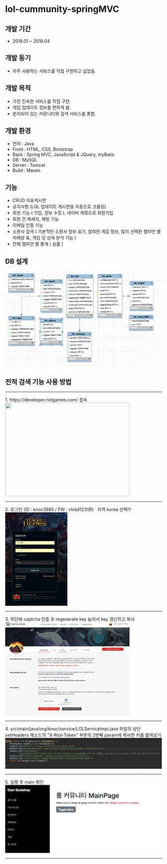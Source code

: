 # lol-cummunity-springMVC
## 개발 기간
* 2018.01 ~ 2018.04

## 개발 동기
* 자주 사용하는 서비스를 직접 구현하고 싶었음.

## 개발 목적
* 가장 친숙한 서비스를 직접 구현.
* 게임 업데이트 정보를 편하게 봄. 
* 분리되어 있는 커뮤니티와 검색 서비스를 통합.

## 개발 환경
* 언어 : Java
* Front : HTML, CSS, Bootstrap
* Back : Spring MVC, JavaScript & JQuery, myBatis
* DB : MySQL
* Server : Tomcat
* Build : Maven
## 기능
* CRUD 자유게시판
* 공지사항 (LOL 업데이트 게시판을 자동으로 크롤링)
* 회원 기능 ( 가입, 정보 수정 ), 네이버 계정으로 회원가입
* 회원 간 메세지, 채팅 기능
* 이메일 인증 기능
* 소환사 검색 ( 기본적인 소환사 정보 표기, 참여한 게임 정보, 많이 선택한 챔피언 별 피해량 표, 게임 당 상세 분석 기능 )
* 전체 챔피언 별 통계 ( 승률 ) 
## DB 설계
<img src = "./img/ERD.png" ></img>

## 전적 검색 기능 사용 방법
<hr/>
1. https://developer.riotgames.com/ 접속
<img src = "./img/developer 메인.png" width="400" height="300"></img>
<hr/>
2. 로그인 (ID : knoc3885 / PW : vlckd123!@)   지역 korea 선택!!!
<img src = "./img/로그인.png" width="200" height="300"></img>
<hr/>
3. 하단에 captcha 인증 후 regenerate key 눌러서 key 갱신하고 복사
<img src = "./img/갱신.png" width="400" height="300"></img>
<hr/>
4. src/main/java/org/knoc/service/LOLServiceImpl.java 파일의 상단 setHeaders 메소드의 
    "X-Riot-Token" 부분의 2번째 param에 복사한 키를 붙여넣기
<img src = "./img/setHeaders.png" ></img>
<hr/>
5. 실행 후 main 확인
<img src = "./img/mvc 메인.png" ></img>
<hr/>

